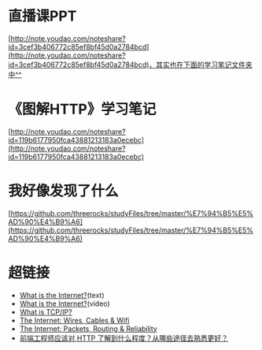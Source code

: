 # 直播课PPT
[http://note.youdao.com/noteshare?id=3cef3b406772c85ef8bf45d0a2784bcd](http://note.youdao.com/noteshare?id=3cef3b406772c85ef8bf45d0a2784bcd)，其实也在下面的学习笔记文件夹中^^

# 《图解HTTP》学习笔记
[http://note.youdao.com/noteshare?id=119b6177950fca43881213183a0ecebc](http://note.youdao.com/noteshare?id=119b6177950fca43881213183a0ecebc)

# 我好像发现了什么
[https://github.com/threerocks/studyFiles/tree/master/%E7%94%B5%E5%AD%90%E4%B9%A6](https://github.com/threerocks/studyFiles/tree/master/%E7%94%B5%E5%AD%90%E4%B9%A6)

# 超链接
+ [What is the Internet?](http://www.netinternetinfo.com/
)(text)
+ [What is the Internet?](https://youtu.be/Dxcc6ycZ73M?list=PLuemBv_ZdLP-f4xSKX2BnlywyV1mQ-Cso
)(video)
+ [What is TCP/IP?](https://youtu.be/PpsEaqJV_A0?list=PLuemBv_ZdLP-f4xSKX2BnlywyV1mQ-Cso
)
+ [The Internet: Wires, Cables & Wifi](https://youtu.be/ZhEf7e4kopM?list=PLuemBv_ZdLP-f4xSKX2BnlywyV1mQ-Cso
)
+ [The Internet: Packets, Routing & Reliability](https://youtu.be/AYdF7b3nMto?list=PLuemBv_ZdLP-f4xSKX2BnlywyV1mQ-Cso
)
+ [前端工程师应该对 HTTP 了解到什么程度？从哪些途径去熟悉更好？](https://www.zhihu.com/question/20391668)


